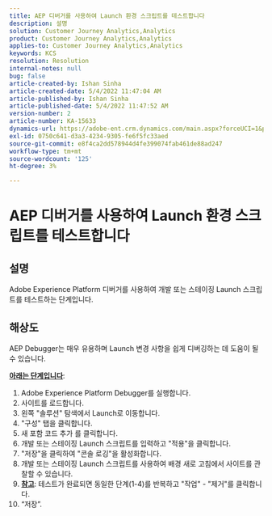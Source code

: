 ```yaml
---
title: AEP 디버거를 사용하여 Launch 환경 스크립트를 테스트합니다
description: 설명
solution: Customer Journey Analytics,Analytics
product: Customer Journey Analytics,Analytics
applies-to: Customer Journey Analytics,Analytics
keywords: KCS
resolution: Resolution
internal-notes: null
bug: false
article-created-by: Ishan Sinha
article-created-date: 5/4/2022 11:47:04 AM
article-published-by: Ishan Sinha
article-published-date: 5/4/2022 11:47:52 AM
version-number: 2
article-number: KA-15633
dynamics-url: https://adobe-ent.crm.dynamics.com/main.aspx?forceUCI=1&pagetype=entityrecord&etn=knowledgearticle&id=753eede9-9fcb-ec11-a7b5-6045bd00db25
exl-id: 0750c641-d3a3-4234-9305-fe6f5fc33aed
source-git-commit: e8f4ca2dd578944d4fe399074fab461de88ad247
workflow-type: tm+mt
source-wordcount: '125'
ht-degree: 3%

---
```


# AEP 디버거를 사용하여 Launch 환경 스크립트를 테스트합니다

## 설명


Adobe Experience Platform 디버거를 사용하여 개발 또는 스테이징 Launch 스크립트를 테스트하는 단계입니다.


## 해상도


AEP Debugger는 매우 유용하며 Launch 변경 사항을 쉽게 디버깅하는 데 도움이 될 수 있습니다.

<b><u>아래는 단계입니다</u></b>:

1. Adobe Experience Platform Debugger를 실행합니다.
2. 사이트를 로드합니다.
3. 왼쪽 &quot;솔루션&quot; 탐색에서 Launch로 이동합니다.
4. &quot;구성&quot; 탭을 클릭합니다.
5. 새 포함 코드 추가 를 클릭합니다.
6. 개발 또는 스테이징 Launch 스크립트를 입력하고 &quot;적용&quot;을 클릭합니다.
7. &quot;저장&quot;을 클릭하여 &quot;콘솔 로깅&quot;을 활성화합니다.
8. 개발 또는 스테이징 Launch 스크립트를 사용하여 배경 새로 고침에서 사이트를 관찰할 수 있습니다.
9. <b><u>참고</u></b>: 테스트가 완료되면 동일한 단계(1-4)를 반복하고 &quot;작업&quot; - &quot;제거&quot;를 클릭합니다.
10. “저장”.
